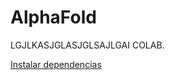 # AlphaFold
LGJLKASJGLASJGLSAJLGAI COLAB.

[Instalar dependencias](/Archives/Descarga_de_dependencias)
